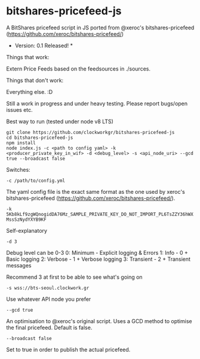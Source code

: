 # bitshares-pricefeed-js

A BitShares pricefeed script in JS ported from @xeroc's bitshares-pricefeed (https://github.com/xeroc/bitshares-pricefeed/)

* Version: 0.1 Released! *

Things that work:

Extern Price Feeds based on the feedsources in ./sources.

Things that don't work:

Everything else. :D

Still a work in progress and under heavy testing. Please report bugs/open issues etc.

Best way to run (tested under node v8 LTS)

```
git clone https://github.com/clockworkgr/bitshares-pricefeed-js
cd bitshares-pricefeed-js
npm install
node index.js -c <path to config yaml> -k <producer_private_key_in_wif> -d <debug_level> -s <api_node_uri> --gcd true --broadcast false
```

Switches:

``-c /path/to/config.yml``

The yaml config file is the exact same format as the one used by xeroc's bitshares-pricefeed (https://github.com/xeroc/bitshares-pricefeed/).

``-k 5Kb8kLf9zgWQnogidDA76Mz_SAMPLE_PRIVATE_KEY_DO_NOT_IMPORT_PL6TsZZY36hWXMssSzNydYXYB9KF``

Self-explanatory

``-d 3``

Debug level can be 0-3
  0: Minimum - Explicit logging & Errors
  1: Info - 0 + Basic logging
  2: Verbose - 1 + Verbose logging
  3: Transient - 2 + Transient messages

Recommend 3 at first to be able to see what's going on

``-s wss://bts-seoul.clockwork.gr``

Use whatever API node you prefer

``--gcd true``

An optimisation to @xeroc's original script. Uses a GCD method to optimise the final pricefeed. Default is false.

``--broadcast false``

Set to true in order to publish the actual pricefeed.
